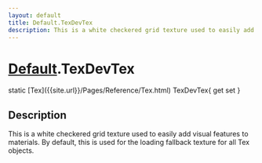 ```yaml
---
layout: default
title: Default.TexDevTex
description: This is a white checkered grid texture used to easily add visual features to materials. By default, this is used for the loading fallback texture for all Tex objects.
---
```

# [Default]({{site.url}}/Pages/Reference/Default.html).TexDevTex

<div class='signature' markdown='1'>
static [Tex]({{site.url}}/Pages/Reference/Tex.html) TexDevTex{ get set }
</div>

## Description
This is a white checkered grid texture used to easily add
visual features to materials. By default, this is used for the
loading fallback texture for all Tex objects.


